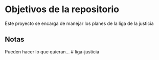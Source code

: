 # Objetivos de la repositorio

Este proyecto se encarga de manejar los planes de la liga de la justicia


## Notas
Pueden hacer lo que quieran...
#   l i g a - j u s t i c i a  
 